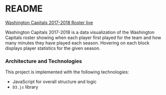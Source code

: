 # README

[Washington Capitals 2017-2018 Roster live](https://brylin142.github.io/capitals/)

Washington Capitals 2017-2018 is a data visualization of the Washington Capitals roster showing when each player first played for the team and how many minutes they have played each season. Hovering on each block displays player statistics for the given season.

### Architecture and Technologies
This project is implemented with the following technologies:

* JavaScript for overall structure and logic
* `D3.js` library

